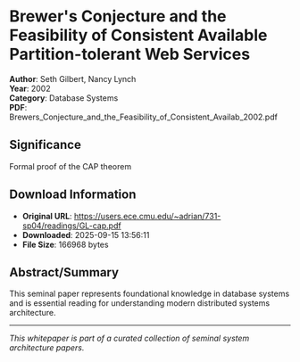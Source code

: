 # Brewer's Conjecture and the Feasibility of Consistent Available Partition-tolerant Web Services

**Author**: Seth Gilbert, Nancy Lynch  
**Year**: 2002  
**Category**: Database Systems  
**PDF**: Brewers_Conjecture_and_the_Feasibility_of_Consistent_Availab_2002.pdf  

## Significance
Formal proof of the CAP theorem

## Download Information
- **Original URL**: https://users.ece.cmu.edu/~adrian/731-sp04/readings/GL-cap.pdf
- **Downloaded**: 2025-09-15 13:56:11
- **File Size**: 166968 bytes

## Abstract/Summary
This seminal paper represents foundational knowledge in database systems and is essential reading for understanding modern distributed systems architecture.

---
*This whitepaper is part of a curated collection of seminal system architecture papers.*
